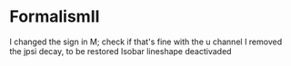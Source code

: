 # FormalismII

I changed the sign in M; check if that's fine with the u channel
I removed the jpsi decay, to be restored
Isobar lineshape deactivaded
